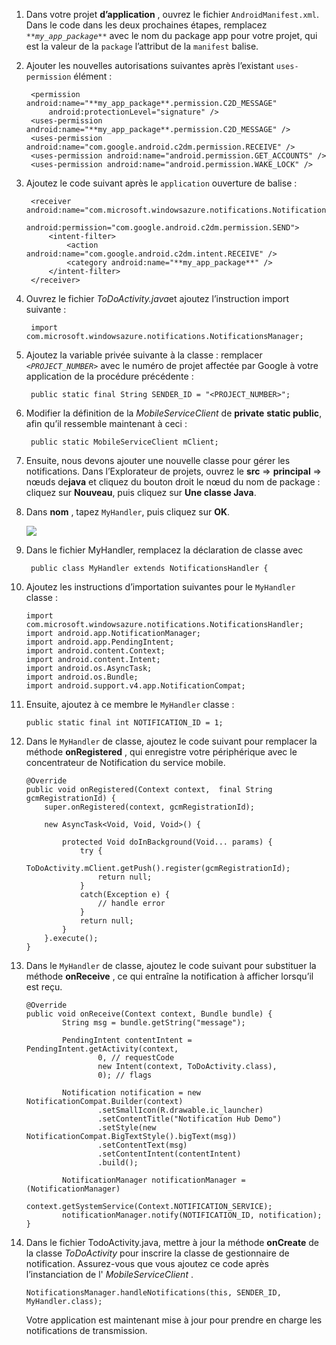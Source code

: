 1. Dans votre projet **d’application** , ouvrez le fichier `AndroidManifest.xml`. Dans le code dans les deux prochaines étapes, remplacez _`**my_app_package**`_ avec le nom du package app pour votre projet, qui est la valeur de la `package` l’attribut de la `manifest` balise.

2. Ajouter les nouvelles autorisations suivantes après l’existant `uses-permission` élément :

        <permission android:name="**my_app_package**.permission.C2D_MESSAGE"
            android:protectionLevel="signature" />
        <uses-permission android:name="**my_app_package**.permission.C2D_MESSAGE" />
        <uses-permission android:name="com.google.android.c2dm.permission.RECEIVE" />
        <uses-permission android:name="android.permission.GET_ACCOUNTS" />
        <uses-permission android:name="android.permission.WAKE_LOCK" />

3. Ajoutez le code suivant après le `application` ouverture de balise :

        <receiver android:name="com.microsoft.windowsazure.notifications.NotificationsBroadcastReceiver"
                                        android:permission="com.google.android.c2dm.permission.SEND">
            <intent-filter>
                <action android:name="com.google.android.c2dm.intent.RECEIVE" />
                <category android:name="**my_app_package**" />
            </intent-filter>
        </receiver>


4. Ouvrez le fichier *ToDoActivity.java*et ajoutez l’instruction import suivante :

        import com.microsoft.windowsazure.notifications.NotificationsManager;


5. Ajoutez la variable privée suivante à la classe : remplacer _`<PROJECT_NUMBER>`_ avec le numéro de projet affectée par Google à votre application de la procédure précédente :

        public static final String SENDER_ID = "<PROJECT_NUMBER>";

6. Modifier la définition de la *MobileServiceClient* de **private** **static public**, afin qu’il ressemble maintenant à ceci :

        public static MobileServiceClient mClient;

7. Ensuite, nous devons ajouter une nouvelle classe pour gérer les notifications. Dans l’Explorateur de projets, ouvrez le **src** => **principal** => nœuds de**java** et cliquez du bouton droit le nœud du nom de package : cliquez sur **Nouveau**, puis cliquez sur **Une classe Java**.

8. Dans **nom** , tapez `MyHandler`, puis cliquez sur **OK**.


    ![](./media/app-service-mobile-android-configure-push/android-studio-create-class.png)


9. Dans le fichier MyHandler, remplacez la déclaration de classe avec

        public class MyHandler extends NotificationsHandler {


10. Ajoutez les instructions d’importation suivantes pour le `MyHandler` classe :

        import com.microsoft.windowsazure.notifications.NotificationsHandler;
        import android.app.NotificationManager;
        import android.app.PendingIntent;
        import android.content.Context;
        import android.content.Intent;
        import android.os.AsyncTask;
        import android.os.Bundle;
        import android.support.v4.app.NotificationCompat;


11. Ensuite, ajoutez à ce membre le `MyHandler` classe :

        public static final int NOTIFICATION_ID = 1;


12. Dans le `MyHandler` de classe, ajoutez le code suivant pour remplacer la méthode **onRegistered** , qui enregistre votre périphérique avec le concentrateur de Notification du service mobile.

        @Override
        public void onRegistered(Context context,  final String gcmRegistrationId) {
            super.onRegistered(context, gcmRegistrationId);

            new AsyncTask<Void, Void, Void>() {

                protected Void doInBackground(Void... params) {
                    try {
                        ToDoActivity.mClient.getPush().register(gcmRegistrationId);
                        return null;
                    }
                    catch(Exception e) {
                        // handle error             
                    }
                    return null;            
                }
            }.execute();
        }


13. Dans le `MyHandler` de classe, ajoutez le code suivant pour substituer la méthode **onReceive** , ce qui entraîne la notification à afficher lorsqu’il est reçu.

        @Override
        public void onReceive(Context context, Bundle bundle) {
                String msg = bundle.getString("message");

                PendingIntent contentIntent = PendingIntent.getActivity(context,
                        0, // requestCode
                        new Intent(context, ToDoActivity.class),
                        0); // flags

                Notification notification = new NotificationCompat.Builder(context)
                        .setSmallIcon(R.drawable.ic_launcher)
                        .setContentTitle("Notification Hub Demo")
                        .setStyle(new NotificationCompat.BigTextStyle().bigText(msg))
                        .setContentText(msg)
                        .setContentIntent(contentIntent)
                        .build();

                NotificationManager notificationManager = (NotificationManager)
                        context.getSystemService(Context.NOTIFICATION_SERVICE);
                notificationManager.notify(NOTIFICATION_ID, notification);
        }


14. Dans le fichier TodoActivity.java, mettre à jour la méthode **onCreate** de la classe *ToDoActivity* pour inscrire la classe de gestionnaire de notification. Assurez-vous que vous ajoutez ce code après l’instanciation de l' *MobileServiceClient* .


        NotificationsManager.handleNotifications(this, SENDER_ID, MyHandler.class);

    Votre application est maintenant mise à jour pour prendre en charge les notifications de transmission.
